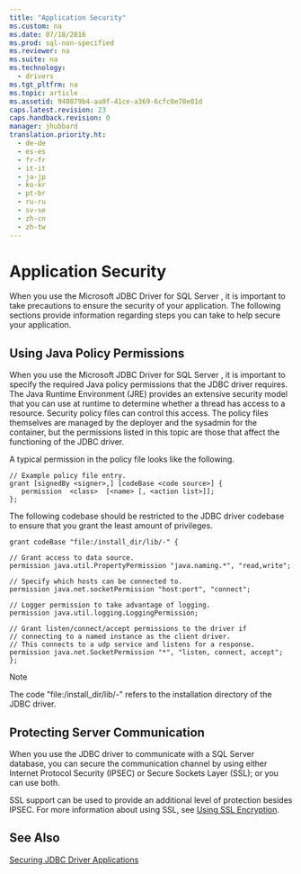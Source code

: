 ```yaml
---
title: "Application Security"
ms.custom: na
ms.date: 07/18/2016
ms.prod: sql-non-specified
ms.reviewer: na
ms.suite: na
ms.technology: 
  - drivers
ms.tgt_pltfrm: na
ms.topic: article
ms.assetid: 940879b4-aa0f-41ce-a369-6cfc0e78e01d
caps.latest.revision: 23
caps.handback.revision: 0
manager: jhubbard
translation.priority.ht: 
  - de-de
  - es-es
  - fr-fr
  - it-it
  - ja-jp
  - ko-kr
  - pt-br
  - ru-ru
  - sv-se
  - zh-cn
  - zh-tw
---
```

# Application Security
  When you use the  Microsoft JDBC Driver for SQL Server , it is important to take precautions to ensure the security of your application. The following sections provide information regarding steps you can take to help secure your application.  
  
## Using Java Policy Permissions  
 When you use the  Microsoft JDBC Driver for SQL Server , it is important to specify the required Java policy permissions that the JDBC driver requires. The Java Runtime Environment (JRE) provides an extensive security model that you can use at runtime to determine whether a thread has access to a resource. Security policy files can control this access. The policy files themselves are managed by the deployer and the sysadmin for the container, but the permissions listed in this topic are those that affect the functioning of the JDBC driver.  
  
 A typical permission in the policy file looks like the following.  
  
```  
// Example policy file entry.  
grant [signedBy <signer>,] [codeBase <code source>] {  
   permission  <class>  [<name> [, <action list>]];  
};  
```  
  
 The following codebase should be restricted to the JDBC driver codebase to ensure that you grant the least amount of privileges.  
  
```  
grant codeBase "file:/install_dir/lib/-" {  
  
// Grant access to data source.  
permission java.util.PropertyPermission "java.naming.*", "read,write";  
  
// Specify which hosts can be connected to.  
permission java.net.socketPermission "host:port", "connect";  
  
// Logger permission to take advantage of logging.  
permission java.util.logging.LoggingPermission;  
  
// Grant listen/connect/accept permissions to the driver if   
// connecting to a named instance as the client driver.   
// This connects to a udp service and listens for a response.  
permission java.net.SocketPermission "*", "listen, connect, accept";   
};   
```  
  
> [!NOTE]  
>  The code "file:/install_dir/lib/-" refers to the installation directory of the JDBC driver.  
  
## Protecting Server Communication  
 When you use the JDBC driver to communicate with a  SQL Server  database, you can secure the communication channel by using either Internet Protocol Security (IPSEC) or Secure Sockets Layer (SSL); or you can use both.  
  
 SSL support can be used to provide an additional level of protection besides IPSEC. For more information about using SSL, see [Using SSL Encryption](../content/Using-SSL-Encryption.md).  
  
## See Also  
 [Securing JDBC Driver Applications](../content/Securing-JDBC-Driver-Applications.md)  
  
  